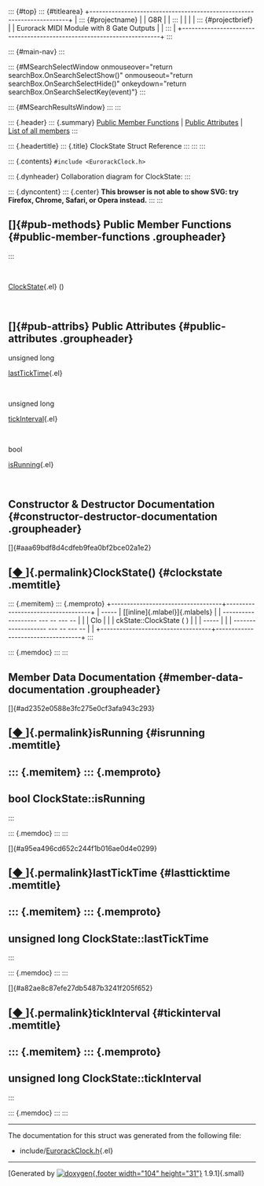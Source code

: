 ::: {#top}
::: {#titlearea}
+-----------------------------------------------------------------------+
| ::: {#projectname}                                                    |
| G8R                                                                   |
| :::                                                                   |
|                                                                       |
| ::: {#projectbrief}                                                   |
| Eurorack MIDI Module with 8 Gate Outputs                              |
| :::                                                                   |
+-----------------------------------------------------------------------+
:::

::: {#main-nav}
:::

::: {#MSearchSelectWindow onmouseover="return searchBox.OnSearchSelectShow()" onmouseout="return searchBox.OnSearchSelectHide()" onkeydown="return searchBox.OnSearchSelectKey(event)"}
:::

::: {#MSearchResultsWindow}
:::
:::

::: {.header}
::: {.summary}
[Public Member Functions](#pub-methods) \| [Public
Attributes](#pub-attribs) \| [List of all
members](structClockState-members.html)
:::

::: {.headertitle}
::: {.title}
ClockState Struct Reference
:::
:::
:::

::: {.contents}
`#include <EurorackClock.h>`

::: {.dynheader}
Collaboration diagram for ClockState:
:::

::: {.dyncontent}
::: {.center}
**This browser is not able to show SVG: try Firefox, Chrome, Safari, or
Opera instead.**
:::
:::

[]{#pub-methods} Public Member Functions {#public-member-functions .groupheader}
----------------------------------------
:::

 

[ClockState](structClockState.html#aaa69bdf8d4cdfeb9fea0bf2bce02a1e2){.el}
()

 

[]{#pub-attribs} Public Attributes {#public-attributes .groupheader}
----------------------------------

unsigned long 

[lastTickTime](structClockState.html#a95ea496cd652c244f1b016ae0d4e0299){.el}

 

unsigned long 

[tickInterval](structClockState.html#a82ae8c87efe27db5487b3241f205f652){.el}

 

bool 

[isRunning](structClockState.html#ad2352e0588e3fc275e0cf3afa943c293){.el}

 

Constructor & Destructor Documentation {#constructor-destructor-documentation .groupheader}
--------------------------------------

[]{#aaa69bdf8d4cdfeb9fea0bf2bce02a1e2}

[[◆ ](#aaa69bdf8d4cdfeb9fea0bf2bce02a1e2)]{.permalink}ClockState() {#clockstate .memtitle}
------------------------------------------------------------------

::: {.memitem}
::: {.memproto}
+-----------------------------------+-----------------------------------+
|   -----                           | [[inline]{.mlabel}]{.mlabels}     |
| ------------------- --- -- --- -- |                                   |
|   Clo                             |                                   |
| ckState::ClockState   (      )    |                                   |
|   -----                           |                                   |
| ------------------- --- -- --- -- |                                   |
+-----------------------------------+-----------------------------------+
:::

::: {.memdoc}
:::
:::

Member Data Documentation {#member-data-documentation .groupheader}
-------------------------

[]{#ad2352e0588e3fc275e0cf3afa943c293}

[[◆ ](#ad2352e0588e3fc275e0cf3afa943c293)]{.permalink}isRunning {#isrunning .memtitle}
---------------------------------------------------------------

::: {.memitem}
::: {.memproto}
  ----------------------------
  bool ClockState::isRunning
  ----------------------------
:::

::: {.memdoc}
:::
:::

[]{#a95ea496cd652c244f1b016ae0d4e0299}

[[◆ ](#a95ea496cd652c244f1b016ae0d4e0299)]{.permalink}lastTickTime {#lastticktime .memtitle}
------------------------------------------------------------------

::: {.memitem}
::: {.memproto}
  ----------------------------------------
  unsigned long ClockState::lastTickTime
  ----------------------------------------
:::

::: {.memdoc}
:::
:::

[]{#a82ae8c87efe27db5487b3241f205f652}

[[◆ ](#a82ae8c87efe27db5487b3241f205f652)]{.permalink}tickInterval {#tickinterval .memtitle}
------------------------------------------------------------------

::: {.memitem}
::: {.memproto}
  ----------------------------------------
  unsigned long ClockState::tickInterval
  ----------------------------------------
:::

::: {.memdoc}
:::
:::

------------------------------------------------------------------------

The documentation for this struct was generated from the following file:

-   include/[EurorackClock.h](EurorackClock_8h_source.html){.el}

------------------------------------------------------------------------

[Generated by [![doxygen](doxygen.svg){.footer width="104"
height="31"}](https://www.doxygen.org/index.html) 1.9.1]{.small}
